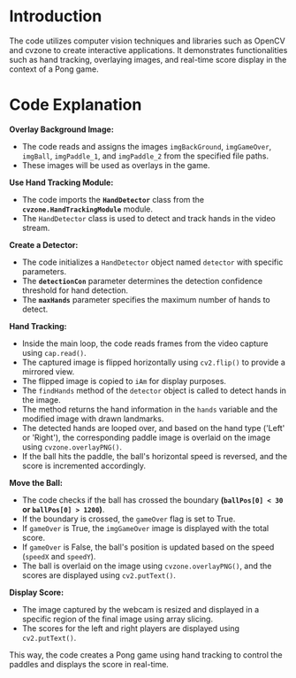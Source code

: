 # Introduction
The code utilizes computer vision techniques and libraries such as OpenCV and cvzone to create interactive applications. 
It demonstrates functionalities such as hand tracking, overlaying images, and real-time score display in the context of a Pong game.

# Code Explanation

**Overlay Background Image:**

- The code reads and assigns the images `imgBackGround`, `imgGameOver`, `imgBall`, `imgPaddle_1`, and `imgPaddle_2` from the specified file paths.
- These images will be used as overlays in the game.

**Use Hand Tracking Module:**

- The code imports the **`HandDetector`** class from the **`cvzone.HandTrackingModule`** module.
- The `HandDetector` class is used to detect and track hands in the video stream.

**Create a Detector:**

- The code initializes a `HandDetector` object named `detector` with specific parameters.
- The **`detectionCon`** parameter determines the detection confidence threshold for hand detection.
- The **`maxHands`** parameter specifies the maximum number of hands to detect.

**Hand Tracking:**

- Inside the main loop, the code reads frames from the video capture using `cap.read()`.
- The captured image is flipped horizontally using `cv2.flip()` to provide a mirrored view.
- The flipped image is copied to `iAm` for display purposes.
- The `findHands` method of the `detector` object is called to detect hands in the image.
- The method returns the hand information in the `hands` variable and the modified image with drawn landmarks.
- The detected hands are looped over, and based on the hand type ('Left' or 'Right'), the corresponding paddle image is overlaid on the image using `cvzone.overlayPNG()`.
- If the ball hits the paddle, the ball's horizontal speed is reversed, and the score is incremented accordingly.

**Move the Ball:**

- The code checks if the ball has crossed the boundary **(`ballPos[0] < 30` or `ballPos[0] > 1200`)**.
- If the boundary is crossed, the `gameOver` flag is set to True.
- If `gameOver` is True, the `imgGameOver` image is displayed with the total score.
- If `gameOver` is False, the ball's position is updated based on the speed (`speedX` and `speedY`).
- The ball is overlaid on the image using `cvzone.overlayPNG()`, and the scores are displayed using `cv2.putText()`.

**Display Score:**

- The image captured by the webcam is resized and displayed in a specific region of the final image using array slicing.
- The scores for the left and right players are displayed using `cv2.putText()`.

This way, the code creates a Pong game using hand tracking to control the paddles and displays the score in real-time.
